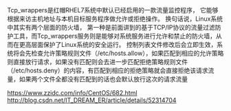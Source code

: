 
Tcp_wrappers是红帽RHEL7系统中默认已经启用的一款流量监控程序，
它能够根据来访主机地址与本机目标服务程序做允许或拒绝操作。
换句话说，Linux系统中其实有两个层面的防火墙，
第一种是前面讲到的基于TCP/IP协议的流量过滤防护工具，而Tcp_wrappers服务则是能够对系统服务进行允许和禁止的防火墙，从而在更高层面保护了Linux系统的安全运行。
控制列表文件修改后会立即生效，系统将会先检查允许策略规则文件（/etc/hosts.allow），如果匹配到相应的允许策略则直接放行请求，如果没有匹配则会去进一步匹配拒绝策略规则文件（/etc/hosts.deny）的内容，有匹配到相应的拒绝策略就会直接拒绝该请求流量，如果两个文件全都没有匹配到的话也会默认放行这次的请求流量


https://www.zzidc.com/info/CentOS/682.html
http://blog.csdn.net/IT_DREAM_ER/article/details/52314704